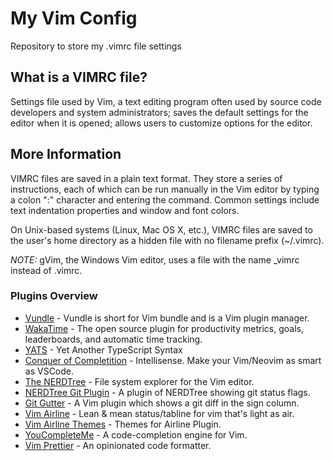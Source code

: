 # My Vim Config

Repository to store my .vimrc file settings

## What is a VIMRC file?

Settings file used by Vim, a text editing program often used by source code developers and system administrators; saves the default settings for the editor when it is opened; allows users to customize options for the editor.

## More Information

VIMRC files are saved in a plain text format. They store a series of instructions, each of which can be run manually in the Vim editor by typing a colon ":" character and entering the command. Common settings include text indentation properties and window and font colors.

On Unix-based systems (Linux, Mac OS X, etc.), VIMRC files are saved to the user's home directory as a hidden file with no filename prefix (~/.vimrc).

_NOTE:_ gVim, the Windows Vim editor, uses a file with the name \_vimrc instead of .vimrc.

### Plugins Overview

- [Vundle](https://github.com/VundleVim/Vundle.vim) - Vundle is short for Vim bundle and is a Vim plugin manager.
- [WakaTime](https://wakatime.com/vim) - The open source plugin for productivity metrics, goals, leaderboards, and automatic time tracking.
- [YATS](https://github.com/HerringtonDarkholme/yats.vim) - Yet Another TypeScript Syntax
- [Conquer of Completition](https://github.com/neoclide/coc.nvim) - Intellisense. Make your Vim/Neovim as smart as VSCode.
- [The NERDTree](https://github.com/preservim/nerdtree) - File system explorer for the Vim editor.
- [NERDTree Git Plugin](https://github.com/Xuyuanp/nerdtree-git-plugin) - A plugin of NERDTree showing git status flags.
- [Git Gutter](https://github.com/airblade/vim-gitgutter) - A Vim plugin which shows a git diff in the sign column.
- [Vim Airline](https://github.com/vim-airline/vim-airline) - Lean & mean status/tabline for vim that's light as air.
- [Vim Airline Themes](https://github.com/vim-airline/vim-airline-themes) - Themes for Airline Plugin.
- [YouCompleteMe](https://github.com/ycm-core/YouCompleteMe) - A code-completion engine for Vim.
- [Vim Prettier](https://github.com/prettier/vim-prettier) - An opinionated code formatter.
